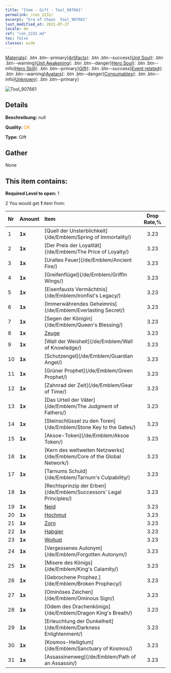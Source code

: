 ```yaml
---
title: "Item - Gift - Tool_907661"
permalink: /con_2232/
excerpt: "Era of Chaos  Tool_907661"
last_modified_at: 2021-07-27
locale: de
ref: "con_2232.md"
toc: false
classes: wide
---
```

 [Materials](/ItemsDE/){: .btn .btn--primary}[Artifacts](/ItemsDE/Artifacts/){: .btn .btn--success}[Unit Soul](/ItemsDE/UnitSoul/){: .btn .btn--warning}[Unit Awakening](/ItemsDE/UnitAwakening/){: .btn .btn--danger}[Hero Soul](/ItemsDE/HeroSoul/){: .btn .btn--info}[Hero Skill](/ItemsDE/HeroSkill/){: .btn .btn--primary}[Gift](/ItemsDE/Gift/){: .btn .btn--success}[Event related](/ItemsDE/Events/){: .btn .btn--warning}[Avatars](/ItemsDE/Avatars/){: .btn .btn--danger}[Consumables](/ItemsDE/Consumables/){: .btn .btn--info}[Unknown](/ItemsDE/Unknown/){: .btn .btn--primary}

 ![Tool_907661](/images/t/i_907416.png)

## Details
 **Beschreibung:** null

 **Quality:** <span style="color: #FF8C00">OK</span>

 **Type:** Gift

## Gather

  None

## This item contains:

 **Required Level to open:** 1

 2 You would get **1** item  from:

  | Nr | Amount |     Item    | Drop Rate,% |
  |:---|:-------|:------------|:---------:|
  | 1 |  **1x** | [Quell der Unsterblichkeit](/de/Emblem/Spring of Immortality/) | 3.23 | 
  | 2 |  **1x** | [Der Preis der Loyalität](/de/Emblem/The Price of Loyalty/) | 3.23 | 
  | 3 |  **1x** | [Uraltes Feuer](/de/Emblem/Ancient Fire/) | 3.23 | 
  | 4 |  **1x** | [Greifenflügel](/de/Emblem/Griffin Wings/) | 3.23 | 
  | 5 |  **1x** | [Eisenfausts Vermächtnis](/de/Emblem/Ironfist's Legacy/) | 3.23 | 
  | 6 |  **1x** | [Immerwährendes Geheimnis](/de/Emblem/Everlasting Secret/) | 3.23 | 
  | 7 |  **1x** | [Segen der Königin](/de/Emblem/Queen's Blessing/) | 3.23 | 
  | 8 |  **1x** | [Zeuge](/de/Emblem/Witness/) | 3.23 | 
  | 9 |  **1x** | [Wall der Weisheit](/de/Emblem/Wall of Knowledge/) | 3.23 | 
  | 10 |  **1x** | [Schutzengel](/de/Emblem/Guardian Angel/) | 3.23 | 
  | 11 |  **1x** | [Grüner Prophet](/de/Emblem/Green Prophet/) | 3.23 | 
  | 12 |  **1x** | [Zahnrad der Zeit](/de/Emblem/Gear of Time/) | 3.23 | 
  | 13 |  **1x** | [Das Urteil der Väter](/de/Emblem/The Judgment of Fathers/) | 3.23 | 
  | 14 |  **1x** | [Steinschlüssel zu den Toren](/de/Emblem/Stone Key to the Gates/) | 3.23 | 
  | 15 |  **1x** | [Aksoe-Token](/de/Emblem/Aksoe Token/) | 3.23 | 
  | 16 |  **1x** | [Kern des weltweiten Netzwerks](/de/Emblem/Core of the Global Network/) | 3.23 | 
  | 17 |  **1x** | [Tarnums Schuld](/de/Emblem/Tarnum's Culpability/) | 3.23 | 
  | 18 |  **1x** | [Rechtsprinzip der Erben](/de/Emblem/Successors' Legal Principles/) | 3.23 | 
  | 19 |  **1x** | [Neid](/de/Emblem/Jealousy/) | 3.23 | 
  | 20 |  **1x** | [Hochmut](/de/Emblem/Arrogance/) | 3.23 | 
  | 21 |  **1x** | [Zorn](/de/Emblem/Anger/) | 3.23 | 
  | 22 |  **1x** | [Habgier](/de/Emblem/Greed/) | 3.23 | 
  | 23 |  **1x** | [Wollust](/de/Emblem/Lust/) | 3.23 | 
  | 24 |  **1x** | [Vergessenes Autonym](/de/Emblem/Forgotten Autonym/) | 3.23 | 
  | 25 |  **1x** | [Misere des Königs](/de/Emblem/King's Calamity/) | 3.23 | 
  | 26 |  **1x** | [Gebrochene Prophez.](/de/Emblem/Broken Prophecy/) | 3.23 | 
  | 27 |  **1x** | [Ominöses Zeichen](/de/Emblem/Ominous Sign/) | 3.23 | 
  | 28 |  **1x** | [Odem des Drachenkönigs](/de/Emblem/Dragon King's Breath/) | 3.23 | 
  | 29 |  **1x** | [Erleuchtung der Dunkelheit](/de/Emblem/Darkness Enlightenment/) | 3.23 | 
  | 30 |  **1x** | [Kosmos-Heiligtum](/de/Emblem/Sanctuary of Kosmos/) | 3.23 | 
  | 31 |  **1x** | [Assassinenweg](/de/Emblem/Path of an Assassin/) | 3.23 | 
